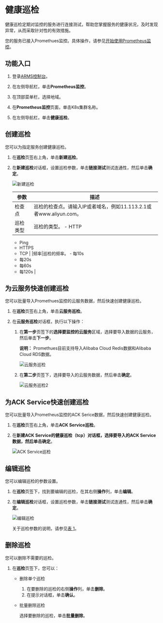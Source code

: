 # 健康巡检

健康巡检定期对监控的服务进行连接测试，帮助您掌握服务的健康状况，及时发现异常，从而采取针对性的有效措施。

您的服务已接入Promethues监控。具体操作，请参见[开始使用Prometheus监控]()。

## 功能入口

1.  登录[ARMS控制台](https://arms.console.aliyun.com/#/home)。

2.  在左侧导航栏，单击**Prometheus监控**。

3.  在顶部菜单栏，选择地域。

4.  在**Prometheus监控**页面，单击K8s集群名称。

5.  在左侧导航栏，单击**健康巡检**。


## 创建巡检

您可以为指定服务创建健康巡检。

1.  在**巡检**页签右上角，单击**新建巡检**。

2.  在**新建巡检**对话框，设置巡检参数，单击**链接测试**测试连通性，然后单击**确定**。

    ![新建巡检](https://static-aliyun-doc.oss-accelerate.aliyuncs.com/assets/img/zh-CN/2432661161/p232683.png)

    |参数|描述|
    |--|--|
    |检查点|巡检的检查点。请输入IP或者域名，例如11.113.2.1或者www.aliyun.com。|
    |巡检类型|巡检的类型。    -   HTTP
    -   Ping
    -   HTTPS
    -   TCP |
    |频率|巡检的频率。    -   每10s
    -   每20s
    -   每60s
    -   每120s |


## 为云服务快速创建巡检

您可以批量导入Promethues监控的云服务数据，然后快速创建健康巡检。

1.  在**巡检**页签右上角，单击**云服务巡检**。

2.  在**云服务巡检**对话框，执行以下操作：

    1.  在**第一步**页签下的**选择要监控的云服务**区域，选择要导入数据的云服务，然后单击**下一步**。

        **说明：** Promethues目前支持导入Alibaba Cloud Redis数据和Alibaba Cloud RDS数据。

        ![云服务巡检](https://static-aliyun-doc.oss-accelerate.aliyuncs.com/assets/img/zh-CN/2432661161/p232697.png)

    2.  在**第二步**页签下，选择要导入的云服务数据，然后单击**确定**。

        ![云服务巡检2](https://static-aliyun-doc.oss-accelerate.aliyuncs.com/assets/img/zh-CN/2432661161/p232701.png)


## 为ACK Service快速创建巡检

您可以批量导入Prometheus监控的ACK Serice数据，然后快速创建健康巡检。

1.  在**巡检**页签右上角，单击**ACK Service巡检**。

2.  在**新建ACK Service的健康巡检（tcp）**对话框，选择要导入的ACK Service数据，然后单击**确定**。

    ![ACK Service巡检](https://static-aliyun-doc.oss-accelerate.aliyuncs.com/assets/img/zh-CN/3064661161/p232710.png)


## 编辑巡检

您可以编辑巡检的参数设置。

1.  在**巡检**页签下，找到要编辑的巡检，在其右侧**操作**列，单击**编辑**。

2.  在**编辑巡检**对话框，设置巡检参数，单击**链接测试**测试连通性，然后单击**确定**。

    ![编辑巡检](https://static-aliyun-doc.oss-accelerate.aliyuncs.com/assets/img/zh-CN/3064661161/p232713.png)

    关于巡检参数的说明，请参见[表 1](#table_ql8_aia_3ms)。


## 删除巡检

您可以删除不需要的巡检。

1.  在**巡检**页签下，您可以：

    -   删除单个巡检
        1.  在要删除的巡检的右侧**操作**列，单击**删除**。
        2.  在提示对话框，单击**确认**。
    -   批量删除巡检

        选择要删除的巡检，单击**批量删除**。


